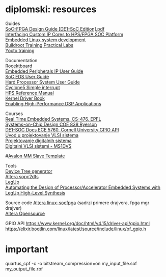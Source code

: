 # diplomski: resources

Guides\
[SoC-FPGA Design Guide [DE1-SoC Edition].pdf](https://moodle.epfl.ch/pluginfile.php/1680499/mod_resource/content/9/SoC-FPGA%20Design%20Guide%20%5BDE1-SoC%20Edition%5D.pdf)\
[Interfacing Custom IP Cores to HPS/FPGA SOC Platform](https://www.ee.ryerson.ca/~courses/coe838/labs/lab4.pdf)\
[Embedded Linux system development](https://bootlin.com/doc/training/embedded-linux/embedded-linux-slides.pdf)\
[Buildroot Training Practical Labs](https://bootlin.com/doc/training/buildroot/buildroot-labs.pdf)\
[Yocto training](https://bootlin.com/doc/training/yocto/yocto-slides.pdf)

Documentation\
[Rocektboard](https://rocketboards.org/foswiki/Documentation/WebHome)\
[Embedded Peripherals IP User Guide](https://www.altera.com/content/dam/altera-www/global/en_US/pdfs/literature/ug/ug_embedded_ip.pdf)\
[SoC EDS User Guide](https://www.altera.com/en_US/pdfs/literature/ug/ug_soc_eds.pdf)\
[Hard Processor System User Guide](https://www.altera.com.cn/zh_CN/pdfs/literature/hb/cyclone-v/cv_5v4_08.pdf)\
[Cyclone5 Simple interrupt](https://wiki.epfl.ch/prsoc/documents/Cyclone_V_SoC_Linux_Interrupt-2.pdf)\
[HPS Reference Manual](https://www.altera.com/content/dam/altera-www/global/en_US/pdfs/literature/hb/cyclone-v/cv_5v4.pdf)\
[Kernel Driver Book](https://lwn.net/Kernel/LDD3/)\
[Enabling High-Performance DSP Applications](https://people.ece.cornell.edu/land/courses/ece5760/DE1_SOC/DSP_wp-01159-arriav-cyclonev-dsp.pdf)

Courses\
[Real Time Embedded Systems, CS-476, EPFL](https://moodle.epfl.ch/course/view.php?id=391)\
[Systems-on-Chip Design COE 838 Ryerson](https://www.ee.ryerson.ca/~courses/coe838/announcements.html)\
[DE1-SOC Docs ECE 5760, Cornell University GPIO API](https://people.ece.cornell.edu/land/courses/ece5760/DE1_SOC/index.html)\
[Uvod u projektovanje VLSI sistema](http://tnt.etf.bg.ac.rs/~oe4upv/vezbe.php)\
[Projektovanje digitalnih sistema](http://tnt.etf.bg.ac.rs/~13m041pds/pdf/)\
[Digitalni VLSI sistemi - MS1DVS](http://tnt.etf.bg.ac.rs/~ms1dvs/)

#[Avalon MM Slave Template](https://www.intel.com/content/www/us/en/programmable/support/support-resources/design-examples/intellectual-property/embedded/nios-ii/exm-avalon-memory-slave.html)

Tools\
[Device Tree generator](https://rocketboards.org/foswiki/Documentation/DeviceTreeGenerator140)\
[Altera sopc2dts](https://github.com/altera-opensource/sopc2dts)\
[LegUp](http://legup.eecg.utoronto.ca/)\
[Automating the Design of Processor/Accelerator Embedded Systems with LegUp High-Level Synthesis](http://legup.eecg.toronto.edu/euc_2014.pdf)

Source code
[Altera linux-socfpga](https://github.com/altera-opensource/linux-socfpga) (sadrzi primere drajvera, fpga mgr drajver)\
[Altera Opensource](https://github.com/altera-opensource)

GPIO API
https://www.kernel.org/doc/html/v4.15/driver-api/gpio.html \
https://elixir.bootlin.com/linux/latest/source/include/linux/of_gpio.h

# important
quartus_cpf -c -o bitstream_compression=on my_input_file.sof my_output_file.rbf

